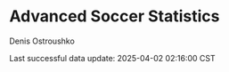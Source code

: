 # Advanced Soccer Statistics
Denis Ostroushko

<!-- gfm -->

Last successful data update: 2025-04-02 02:16:00 CST
